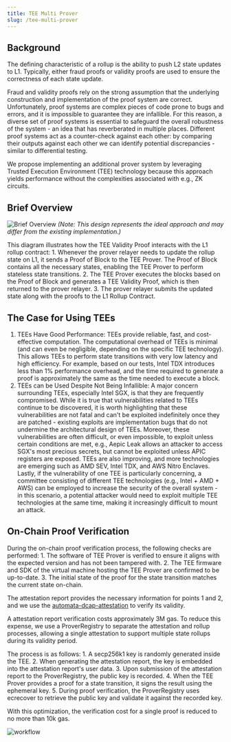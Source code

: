 ```yaml
---
title: TEE Multi Prover
slug: /tee-multi-prover
---
```


## Background

The defining characteristic of a rollup is the ability to push L2 state updates to L1. Typically, either fraud proofs or validity proofs are used to ensure the correctness of each state update.

Fraud and validity proofs rely on the strong assumption that the underlying construction and implementation of the proof system are correct. Unfortunately, proof systems are complex pieces of code prone to bugs and errors, and it is impossible to guarantee they are infallible. For this reason, a diverse set of proof systems is essential to safeguard the overall robustness of the system - an idea that has reverberated in multiple places. Different proof systems act as a counter-check against each other: by comparing their outputs against each other we can identify potential discrepancies - similar to differential testing.

We propose implementing an additional prover system by leveraging Trusted Execution Environment (TEE) technology because this approach yields performance without the complexities associated with e.g., ZK circuits.

## Brief Overview

![Brief Overview](/img/tee-multi-prover/overview.png)
*(Note: This design represents the ideal approach and may differ from the existing implementation.)*

This diagram illustrates how the TEE Validity Proof interacts with the L1 rollup contract:
	1.	Whenever the prover relayer needs to update the rollup state on L1, it sends a Proof of Block to the TEE Prover. The Proof of Block contains all the necessary states, enabling the TEE Prover to perform stateless state transitions.
	2.	The TEE Prover executes the blocks based on the Proof of Block and generates a TEE Validity Proof, which is then returned to the prover relayer.
	3.	The prover relayer submits the updated state along with the proofs to the L1 Rollup Contract.

## The Case for Using TEEs

1. TEEs Have Good Performance: TEEs provide reliable, fast, and cost-effective computation. The computational overhead of TEEs is minimal (and can even be negligible, depending on the specific TEE technology). This allows TEEs to perform state transitions with very low latency and high efficiency. For example, based on our tests, Intel TDX introduces less than 1% performance overhead, and the time required to generate a proof is approximately the same as the time needed to execute a block.
2. TEEs can be Used Despite Not Being Infallible: A major concern surrounding TEEs, especially Intel SGX, is that they are frequently compromised. While it is true that vulnerabilities related to TEEs continue to be discovered, it is worth highlighting that these vulnerabilities are not fatal and can't be exploited indefinitely once they are patched - existing exploits are implementation bugs that do not undermine the architectural design of TEEs. Moreover, these vulnerabilities are often difficult, or even impossible, to exploit unless certain conditions are met, e.g., Aepic Leak allows an attacker to access SGX's most precious secrets, but cannot be exploited unless APIC registers are exposed. TEEs are also improving, and more technologies are emerging such as AMD SEV, Intel TDX, and AWS Nitro Enclaves. Lastly, if the vulnerability of one TEE is particularly concerning, a committee consisting of different TEE technologies (e.g., Intel + AMD + AWS) can be employed to increase the security of the overall system - in this scenario, a potential attacker would need to exploit multiple TEE technologies at the same time, making it increasingly difficult to mount an attack.

## On-Chain Proof Verification

During the on-chain proof verification process, the following checks are performed:
	1.	The software of TEE Prover is verified to ensure it aligns with the expected version and has not been tampered with.
	2.	The TEE firmware and SDK of the virtual machine hosting the TEE Prover are confirmed to be up-to-date.
	3.	The initial state of the proof for the state transition matches the current state on-chain.

The attestation report provides the necessary information for points 1 and 2, and we use the [automata-dcap-attestation](https://github.com/automata-network/automata-dcap-attestation) to verify its validity.

A attestation report verification costs approximately 3M gas. To reduce this expense, we use a ProverRegistry to separate the attestation and rollup processes, allowing a single attestation to support multiple state rollups during its validity period.

The process is as follows:
	1.	A secp256k1 key is randomly generated inside the TEE.
	2.	When generating the attestation report, the key is embedded into the attestation report's user data.
	3.	Upon submission of the attestation report to the ProverRegistry, the public key is recorded.
	4.	When the TEE Prover provides a proof for a state transition, it signs the result using the ephemeral key.
	5.	During proof verification, the ProverRegistry uses ecrecover to retrieve the public key and validate it against the recorded key.

With this optimization, the verification cost for a single proof is reduced to no more than 10k gas.


![workflow](/img/tee-multi-prover/workflow.png)